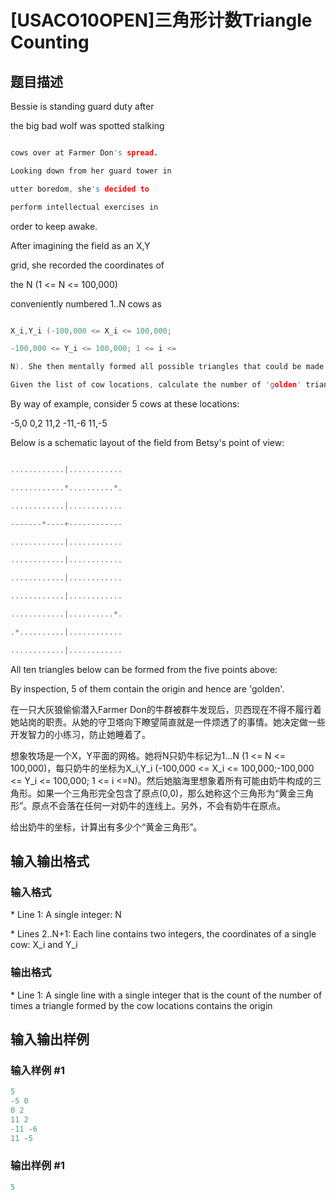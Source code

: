 # [USACO10OPEN]三角形计数Triangle Counting

## 题目描述

Bessie is standing guard duty after

the big bad wolf was spotted stalking

```cpp

cows over at Farmer Don's spread.

Looking down from her guard tower in

utter boredom, she's decided to

perform intellectual exercises in

```

order to keep awake.

After imagining the field as an X,Y

grid, she recorded the coordinates of

the N (1 <= N <= 100,000)

conveniently numbered 1..N cows as

```cpp

X_i,Y_i (-100,000 <= X_i <= 100,000;

-100,000 <= Y_i <= 100,000; 1 <= i <=

N). She then mentally formed all possible triangles that could be made from subsets of the entire set of cow coordinates. She counts a triangle as 'golden' if it wholly contains the origin (0,0). The origin does not fall on the line between any pair of cows. Additionally, no cow is standing exactly on the origin.

Given the list of cow locations, calculate the number of 'golden' triangles that contain the origin so Bessie will know if she's doing a good job.

```

By way of example, consider 5 cows at these locations:

-5,0 0,2 11,2 -11,-6 11,-5

Below is a schematic layout of the field from Betsy's point of view:

```cpp

............|............

............*..........*.

............|............

-------*----+------------

............|............

............|............

............|............

............|............

............|..........*.

.*..........|............

............|............

```

All ten triangles below can be formed from the five points above:

By inspection, 5 of them contain the origin and hence are 'golden'.

在一只大灰狼偷偷潜入Farmer Don的牛群被群牛发现后，贝西现在不得不履行着她站岗的职责。从她的守卫塔向下瞭望简直就是一件烦透了的事情。她决定做一些开发智力的小练习，防止她睡着了。

想象牧场是一个X，Y平面的网格。她将N只奶牛标记为1…N (1 <= N <= 100,000)，每只奶牛的坐标为X\_i,Y\_i (-100,000 <= X\_i <= 100,000;-100,000 <= Y\_i <= 100,000; 1 <= i <=N)。然后她脑海里想象着所有可能由奶牛构成的三角形。如果一个三角形完全包含了原点(0,0)，那么她称这个三角形为“黄金三角形”。原点不会落在任何一对奶牛的连线上。另外，不会有奶牛在原点。

给出奶牛的坐标，计算出有多少个“黄金三角形”。

## 输入输出格式

### 输入格式

\* Line 1: A single integer: N

\* Lines 2..N+1: Each line contains two integers, the coordinates of a single cow: X\_i and Y\_i

### 输出格式

\* Line 1: A single line with a single integer that is the count of the number of times a triangle formed by the cow locations contains the origin

## 输入输出样例

### 输入样例 #1

```cpp
5 
-5 0 
0 2 
11 2 
-11 -6 
11 -5 

```
### 输出样例 #1

```cpp
5 

```
